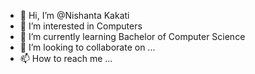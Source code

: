 - 👋 Hi, I’m @Nishanta Kakati
- 👀 I’m interested in Computers
- 🌱 I’m currently learning Bachelor of Computer Science
- 💞️ I’m looking to collaborate on ...
- 📫 How to reach me ...

<!---
spidernishanta/spidernishanta is a ✨ special ✨ repository because its `README.md` (this file) appears on your GitHub profile.
You can click the Preview link to take a look at your changes.
--->
